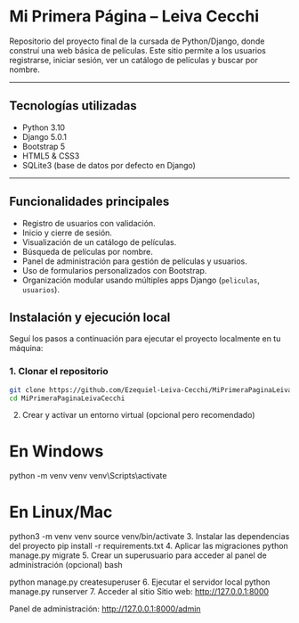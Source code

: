 #  Mi Primera Página – Leiva Cecchi

Repositorio del proyecto final de la cursada de Python/Django, donde construí una web básica de películas. Este sitio permite a los usuarios registrarse, iniciar sesión, ver un catálogo de películas y buscar por nombre.

---

##  Tecnologías utilizadas

-  Python 3.10
-  Django 5.0.1
-  Bootstrap 5
-  HTML5 & CSS3
-  SQLite3 (base de datos por defecto en Django)

---

##  Funcionalidades principales

-  Registro de usuarios con validación.
-  Inicio y cierre de sesión.
-  Visualización de un catálogo de películas.
-  Búsqueda de películas por nombre.
-  Panel de administración para gestión de películas y usuarios.
-  Uso de formularios personalizados con Bootstrap.
-  Organización modular usando múltiples apps Django (`peliculas`, `usuarios`).

## Instalación y ejecución local

Seguí los pasos a continuación para ejecutar el proyecto localmente en tu máquina:

### 1. Clonar el repositorio
```bash
git clone https://github.com/Ezequiel-Leiva-Cecchi/MiPrimeraPaginaLeivaCecchi.git
cd MiPrimeraPaginaLeivaCecchi
```
2. Crear y activar un entorno virtual (opcional pero recomendado)
# En Windows
python -m venv venv
venv\Scripts\activate

# En Linux/Mac
python3 -m venv venv
source venv/bin/activate
3. Instalar las dependencias del proyecto
pip install -r requirements.txt
4. Aplicar las migraciones
python manage.py migrate
5. Crear un superusuario para acceder al panel de administración (opcional)
bash

python manage.py createsuperuser
6. Ejecutar el servidor local
python manage.py runserver
7. Acceder al sitio
Sitio web: http://127.0.0.1:8000

Panel de administración: http://127.0.0.1:8000/admin

